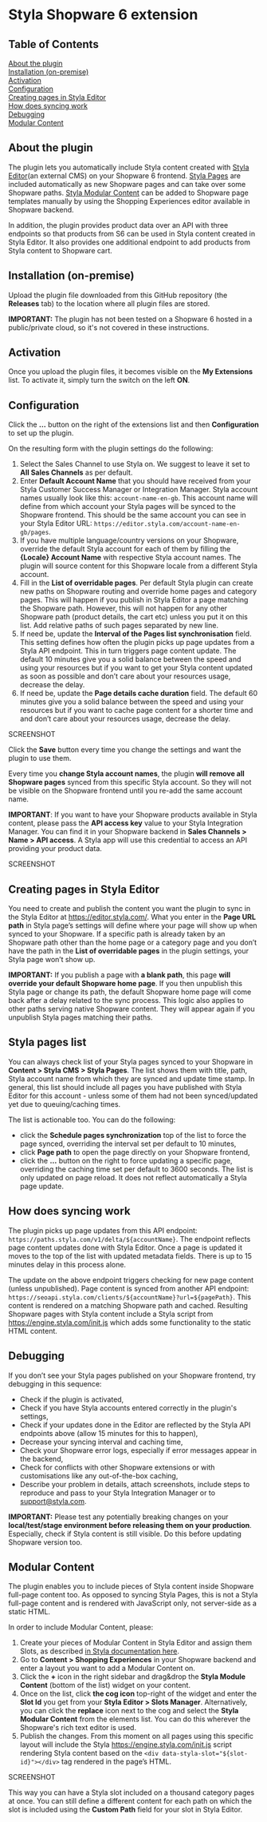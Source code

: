 # Styla Shopware 6 extension

## Table of Contents  
[About the plugin](#about-the-plugin)   
[Installation (on-premise)](#installation-on-premise)   
[Activation](#activation)   
[Configuration](#configuration)   
[Creating pages in Styla Editor](#creating-pages-in-styla-editor)   
[How does syncing work](#how-does-syncing-work)     
[Debugging](#debugging)   
[Modular Content](#modular-content)    

## About the plugin

The plugin lets you automatically include Styla content created with [Styla Editor](https://editor.styla.com/)(an external CMS) on your Shopware 6 frontend. [Styla Pages](https://docs.styla.com/styla-pages) are included automatically as new Shopware pages and can take over some Shopware paths. [Styla Modular Content](https://docs.styla.com/styla-modular-content) can be added to Shopware page templates manually by using the Shopping Experiences editor available in Shopware backend. 

In addition, the plugin provides product data over an API with three endpoints so that products from S6 can be used in Styla content created in Styla Editor. It also provides one additional endpoint to add products from Styla content to Shopware cart.  

## Installation (on-premise)

Upload the plugin file downloaded from this GitHub repository (the **Releases** tab) to the location where all plugin files are stored.

**IMPORTANT:** The plugin has not been tested on a Shopware 6 hosted in a public/private cloud, so it's not covered in these instructions. 

## Activation

Once you upload the plugin files, it becomes visible on the **My Extensions** list. To activate it, simply turn the switch on the left **ON**.  

## Configuration

Click the **…** button on the right of the extensions list and then **Configuration** to set up the plugin. 

On the resulting form with the plugin settings do the following: 

1. Select the Sales Channel to use Styla on. We suggest to leave it set to **All Sales Channels** as per default.
2. Enter **Default Account Name** that you should have received from your Styla Customer Success Manager or Integration Manager. Styla account names usually look like this: `account-name-en-gb`. This account name will define from which account your Styla pages will be synced to the Shopware frontend. This should be the same account you can see in your Styla Editor URL: `https://editor.styla.com/account-name-en-gb/pages`.
3. If you have multiple language/country versions on your Shopware, override the default Styla account for each of them by filling the **{Locale} Account Name** with respective Styla account names. The plugin will source content for this Shopware locale from a different Styla account.
4. Fill in the **List of overridable pages**. Per default Styla plugin can create new paths on Shopware routing and override home pages and category pages. This will happen if you publish in Styla Editor a page matching the Shopware path. However, this will not happen for any other Shopware path (product details, the cart etc) unless you put it on this list. Add relative paths of such pages separated by new line.
5. If need be, update the **Interval of the Pages list synchronisation** field. This setting defines how often the plugin picks up page updates from a Styla API endpoint. This in turn triggers page content update. The default 10 minutes give you a solid balance between the speed and using your resources but if you want to get your Styla content updated as soon as possible and don’t care about your resources usage, decrease the delay. 
6. If need be, update the **Page details cache duration** field. The default 60 minutes give you a solid balance between the speed and using your resources but if you want to cache page content for a shorter time and and don’t care about your resources usage, decrease the delay.

SCREENSHOT 

Click the **Save** button every time you change the settings and want the plugin to use them. 

Every time you **change Styla account names**, the plugin **will remove all Shopware pages** synced from this specific Styla account. So they will not be visible on the Shopware frontend until you re-add the same account name. 

**IMPORTANT**: If you want to have your Shopware products available in Styla content, please pass the **API access key** value to your Styla Integration Manager. You can find it in your Shopware backend in **Sales Channels > Name > API access**. A Styla app will use this credential to access an API providing your product data. 

SCREENSHOT  

## Creating pages in Styla Editor

You need to create and publish the content you want the plugin to sync in the Styla Editor at https://editor.styla.com/. What you enter in the **Page URL path** in Styla page’s settings will define where your page will show up when synced to your Shopware. If a specific path is already taken by an Shopware path other than the home page or a category page and you don’t have the path in the **List of overridable pages** in the plugin settings, your Styla page won’t show up.

**IMPORTANT:** If you publish a page with **a blank path**, this page **will override your default Shopware home page**. If you then unpublish this Styla page or change its path, the default Shopware home page will come back after a delay related to the sync process. This logic also applies to other paths serving native Shopware content. They will appear again if you unpublish Styla pages matching their paths. 

## Styla pages list

You can always check list of your Styla pages synced to your Shopware in **Content > Styla CMS > Styla Pages**. The list shows them with title, path, Styla account name from which they are synced and update time stamp. In general, this list should include all pages you have published with Styla Editor for this account - unless some of them had not been synced/updated yet due to queuing/caching times. 

The list is actionable too. You can do the following:
* click the **Schedule pages synchronization** top of the list to force the page synced, overriding the interval set per default to 10 minutes,
* click **Page path** to open the page directly on your Shopware frontend,
* click the **…** button on the right to force updating a specific page, overriding the caching time set per default to 3600 seconds.
The list is only updated on page reload. It does not reflect automatically a Styla page update.

## How does syncing work

The plugin picks up page updates from this API endpoint: `https://paths.styla.com/v1/delta/${accountName}`. The endpoint reflects page content updates done with Styla Editor. Once a page is updated it moves to the top of the list with updated metadata fields. There is up to 15 minutes delay in this process alone.

The update on the above endpoint triggers checking for new page content (unless unpublished). Page content is synced from another API endpoint: `https://seoapi.styla.com/clients/${accountName}?url=${pagePath}`. This content is rendered on a matching Shopware path and cached. Resulting Shopware pages with Styla content include a Styla script from https://engine.styla.com/init.js which adds some functionality to the static HTML content. 

## Debugging

If you don’t see your Styla pages published on your Shopware frontend, try debugging in this sequence:

* Check if the plugin is activated,
* Check if you have Styla accounts entered correctly in the plugin's settings,
* Check if your updates done in the Editor are reflected by the Styla API endpoints above (allow 15 minutes for this to happen),
* Decrease your syncing interval and caching time,
* Check your Shopware error logs, especially if error messages appear in the backend,
* Check for conflicts with other Shopware extensions or with customisations like any out-of-the-box caching,
* Describe your problem in details, attach screenshots, include steps to reproduce and pass to your Styla Integration Manager or to support@styla.com.

**IMPORTANT:** Please test any potentially breaking changes on your **local/test/stage environment before releasing them on your production**. Especially, check if Styla content is still visible. Do this before updating Shopware version too. 

## Modular Content

The plugin enables you to include pieces of Styla content inside Shopware full-page content too. As opposed to syncing Styla Pages, this is not a Styla full-page content and is rendered with JavaScript only, not server-side as a static HTML. 

In order to include Modular Content, please:
1. Create your pieces of Modular Content in Styla Editor and assign them Slots, as described [in Styla documentation here](https://docs.styla.com/styla-modular-content).
2. Go to **Content > Shopping Experiences** in your Shopware backend and enter a layout you want to add a Modular Content on.
3. Click the **+** icon in the right sidebar and drag&drop the **Styla Module Content** (bottom of the list) widget on your content.
4. Once on the list, click **the cog icon** top-right of the widget and enter the **Slot Id** you get from your **Styla Editor > Slots Manager**. Alternatively, you can click the **replace** icon next to the cog and select the **Styla Modular Content** from the elements list. You can do this wherever the Shopware's rich text editor is used. 
5. Publish the changes. From this moment on all pages using this specific layout will include the Styla https://engine.styla.com/init.js script rendering Styla content based on the `<div data-styla-slot="${slot-id}"></div>` tag rendered in the page’s HTML.

SCREENSHOT

This way you can have a Styla slot included on a thousand category pages at once. You can still define a different content for each path on which the slot is included using the **Custom Path** field for your slot in Styla Editor.
